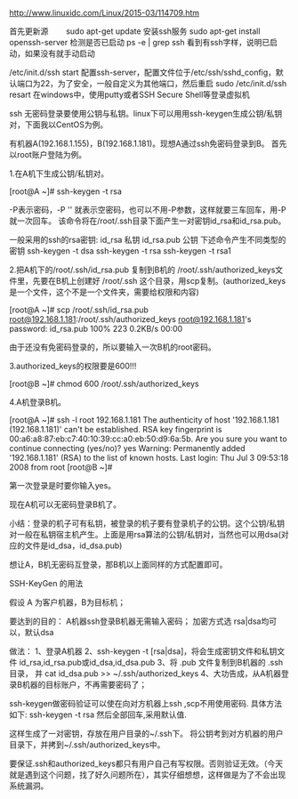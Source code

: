 http://www.linuxidc.com/Linux/2015-03/114709.htm


首先更新源　　
sudo apt-get update
安装ssh服务
sudo apt-get install openssh-server
检测是否已启动
ps -e | grep ssh
看到有ssh字样，说明已启动，如果没有就手动启动

/etc/init.d/ssh start
配置ssh-server，配置文件位于/etc/ssh/sshd_config，默认端口为22，为了安全，一般自定义为其他端口，然后重启
sudo /etc/init.d/ssh resart
在windows中，使用putty或者SSH Secure Shell等登录虚拟机


ssh 无密码登录要使用公钥与私钥。linux下可以用用ssh-keygen生成公钥/私钥对，下面我以CentOS为例。

有机器A(192.168.1.155)，B(192.168.1.181)。现想A通过ssh免密码登录到B。
首先以root账户登陆为例。


1.在A机下生成公钥/私钥对。

[root@A ~]# ssh-keygen -t rsa 

-P表示密码，-P '' 就表示空密码，也可以不用-P参数，这样就要三车回车，用-P就一次回车。
该命令将在/root/.ssh目录下面产生一对密钥id_rsa和id_rsa.pub。

一般采用的ssh的rsa密钥:
id_rsa     私钥
id_rsa.pub 公钥
下述命令产生不同类型的密钥
ssh-keygen -t dsa
ssh-keygen -t rsa
ssh-keygen -t rsa1

2.把A机下的/root/.ssh/id_rsa.pub 复制到B机的 /root/.ssh/authorized_keys文件里，先要在B机上创建好 /root/.ssh 这个目录，用scp复制。(authorized_keys是一个文件，这个不是一个文件夹，需要给权限和内容)

[root@A ~]# scp /root/.ssh/id_rsa.pub root@192.168.1.181:/root/.ssh/authorized_keys
root@192.168.1.181's password:
id_rsa.pub                                    100%  223     0.2KB/s   00:00

由于还没有免密码登录的，所以要输入一次B机的root密码。

3.authorized_keys的权限要是600!!!

[root@B ~]# chmod 600 /root/.ssh/authorized_keys



4.A机登录B机。

[root@A ~]# ssh -l root 192.168.1.181
The authenticity of host '192.168.1.181 (192.168.1.181)' can't be established.
RSA key fingerprint is 00:a6:a8:87:eb:c7:40:10:39:cc:a0:eb:50:d9:6a:5b.
Are you sure you want to continue connecting (yes/no)? yes
Warning: Permanently added '192.168.1.181' (RSA) to the list of known hosts.
Last login: Thu Jul  3 09:53:18 2008 from root
[root@B ~]#

第一次登录是时要你输入yes。

现在A机可以无密码登录B机了。

小结：登录的机子可有私钥，被登录的机子要有登录机子的公钥。这个公钥/私钥对一般在私钥宿主机产生。上面是用rsa算法的公钥/私钥对，当然也可以用dsa(对应的文件是id_dsa，id_dsa.pub)

想让A，B机无密码互登录，那B机以上面同样的方式配置即可。

 

 

 

SSH-KeyGen 的用法

 

假设 A 为客户机器，B为目标机；

要达到的目的：
A机器ssh登录B机器无需输入密码；
加密方式选 rsa|dsa均可以，默认dsa

做法：
1、登录A机器
2、ssh-keygen -t [rsa|dsa]，将会生成密钥文件和私钥文件 id_rsa,id_rsa.pub或id_dsa,id_dsa.pub
3、将 .pub 文件复制到B机器的 .ssh 目录， 并 cat id_dsa.pub >> ~/.ssh/authorized_keys
4、大功告成，从A机器登录B机器的目标账户，不再需要密码了；

 

 

 

ssh-keygen做密码验证可以使在向对方机器上ssh ,scp不用使用密码.
具体方法如下:
ssh-keygen -t rsa
然后全部回车,采用默认值.

这样生成了一对密钥，存放在用户目录的~/.ssh下。
将公钥考到对方机器的用户目录下，并拷到~/.ssh/authorized_keys中。

要保证.ssh和authorized_keys都只有用户自己有写权限。否则验证无效。（今天就是遇到这个问题，找了好久问题所在），其实仔细想想，这样做是为了不会出现系统漏洞。